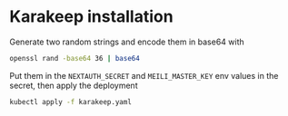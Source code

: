 # Karakeep installation

Generate two random strings and encode them in base64 with

```bash
openssl rand -base64 36 | base64
```

Put them in the `NEXTAUTH_SECRET` and `MEILI_MASTER_KEY` env values in the secret, then apply the deployment

```bash
kubectl apply -f karakeep.yaml
```
